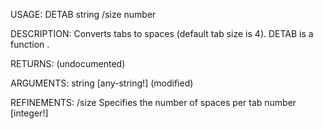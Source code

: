USAGE:
     DETAB string /size number

DESCRIPTION:
     Converts tabs to spaces (default tab size is 4).
     DETAB is a function .

RETURNS:
    (undocumented)

ARGUMENTS:
    string [any-string!]
        (modified)

REFINEMENTS:
    /size
        Specifies the number of spaces per tab
    number [integer!]
